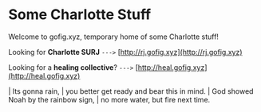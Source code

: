 # Some Charlotte Stuff

Welcome to gofig.xyz, temporary home of some Charlotte stuff!

Looking for **Charlotte SURJ** `--->` [http://rj.gofig.xyz](http://rj.gofig.xyz)

Looking for a **healing collective**? `--->` [http://heal.gofig.xyz](http://heal.gofig.xyz)

| Its gonna rain, 
| you better get ready and bear this in mind. 
| God showed Noah by the rainbow sign, 
| no more water, but fire next time.
